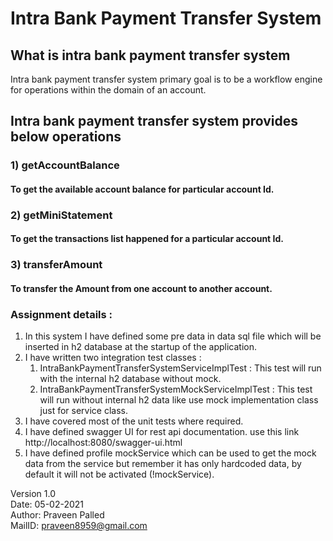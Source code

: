 # Intra Bank Payment Transfer System

## What is intra bank payment transfer system

Intra bank payment transfer system primary goal is to be a workflow engine for operations within the domain of an
account.

## Intra bank payment transfer system provides below operations

### 1)  getAccountBalance

#### To get the available account balance for particular account Id.

### 2)  getMiniStatement

#### To get the transactions list happened for a particular account Id.

### 3)  transferAmount

#### To transfer the Amount from one account to another account.

### Assignment details :

1) In this system I have defined some pre data in data sql file which will be inserted in h2 database at the startup of
   the application.
2) I have written two integration test classes :
    1) IntraBankPaymentTransferSystemServiceImplTest : This test will run with the internal h2 database without mock.
    2) IntraBankPaymentTransferSystemMockServiceImplTest : This test will run without internal h2 data like use mock
       implementation class just for service class.
3) I have covered most of the unit tests where required.
4) I have defined swagger UI for rest api documentation.
   use this link http://localhost:8080/swagger-ui.html
5) I have defined profile mockService which can be used to get the mock data from the service but remember it has only
   hardcoded data, by default it will not be activated (!mockService).

Version 1.0  
Date: 05-02-2021  
Author: Praveen Palled  
MailID: praveen8959@gmail.com

